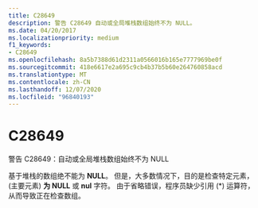 ```yaml
---
title: C28649
description: 警告 C28649 自动或全局堆栈数组始终不为 NULL。
ms.date: 04/20/2017
ms.localizationpriority: medium
f1_keywords:
- C28649
ms.openlocfilehash: 8a5b7388d61d2311a0566016b165e7777969be0f
ms.sourcegitcommit: 418e6617e2a695c9cb4b37b5b60e264760858acd
ms.translationtype: MT
ms.contentlocale: zh-CN
ms.lasthandoff: 12/07/2020
ms.locfileid: "96840193"
---
```

# <a name="c28649"></a>C28649


警告 C28649：自动或全局堆栈数组始终不为 NULL

基于堆栈的数组绝不能为 **NULL**。 但是，大多数情况下，目的是检查特定元素， (主要元素) **为 NULL** 或 **nul** 字符。 由于省略错误，程序员缺少引用 (\*) 运算符，从而导致正在检查数组。

 

 





